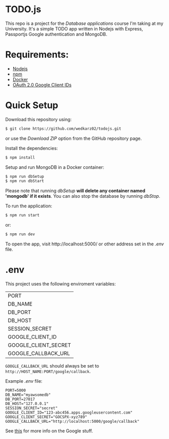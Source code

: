 # TODO.js

This repo is a project for the *Database applications* course I'm taking at my University. It's a simple TODO app written in Nodejs with Express, Passportjs Google authentication and MongoDB.

# Requirements:
 - [Nodejs](https://nodejs.org)
 - [npm](https://www.npmjs.com/)
 - [Docker](https://www.docker.com/)
 - [OAuth 2.0 Google Client IDs](https://developers.google.com/identity/gsi/web/guides/get-google-api-clientid)

# Quick Setup

Download this repository using:
```bash
$ git clone https://github.com/wedkarz02/todojs.git
```
or use the *Download ZIP* option from the GitHub repository page.

Install the dependencies:
```bash
$ npm install
```

Setup and run MongoDB in a Docker container:
```bash
$ npm run dbSetup
$ npm run dbStart
```

Please note that running *dbSetup* **will delete any container named 'mongodb' if it exists**. You can also stop the database by running *dbStop*.

To run the application:
```bash
$ npm run start
```
or:
```bash
$ npm run dev
```

To open the app, visit http://localhost:5000/ or other address set in the *.env* file.

# .env

This project uses the following enviroment variables:

|                      |
|----------------------|
| PORT                 |
| DB_NAME              |
| DB_PORT              |
| DB_HOST              |
| SESSION_SECRET       |
| GOOGLE_CLIENT_ID     |
| GOOGLE_CLIENT_SECRET |
| GOOGLE_CALLBACK_URL  |

```GOOGLE_CALLBACK_URL``` should always be set to ```http://HOST_NAME:PORT/google/callback```.

Example *.env* file:

```.env
PORT=5000
DB_NAME="myawsomedb"
DB_PORT=27017
DB_HOST="127.0.0.1"
SESSION_SECRET="secret"
GOOGLE_CLIENT_ID="123-abc456.apps.googleusercontent.com"
GOOGLE_CLIENT_SECRET="GOCSPX-xyz789"
GOOGLE_CALLBACK_URL="http://localhost:5000/google/callback"
```

See [this](https://developers.google.com/identity/gsi/web/guides/get-google-api-clientid) for more info on the Google stuff.
